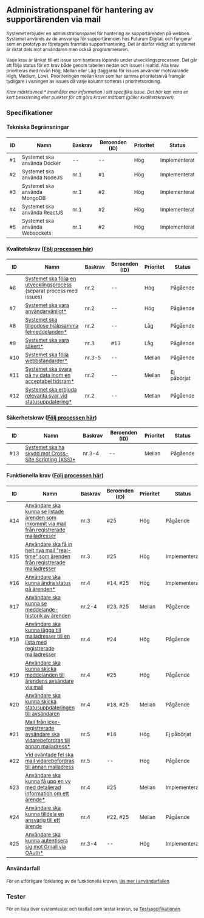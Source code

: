## Administrationspanel för hantering av supportärenden via mail

<sub>Systemet erbjuder en administrationspanel för hantering av supportärenden på webben. Systemet används av de ansvariga för supportärenden hos Futurum Digital, och fungerar som en prototyp av företagets framtida supporthantering. Det är därför viktigt att systemet är riktat dels mot användaren men också programmeraren.</sub>

<sub>Varje krav är länkat till ett issue som hanteras löpande under utvecklingsprocessen. Det går att följa status för ett krav både genom tabellen nedan och issuet i realtid. Alla krav prioriteras med nivån Hög, Mellan eller Låg (taggarna för issues använder motsvarande High, Medium, Low). Prioriteringen mellan krav som har samma prioritetsnivå framgår tydligare i visningen av issues då varje kolumn sorteras i prioritetsordning.</sub>

<sub>_Krav märkta med * innehåller mer information i sitt specifika issue. Det här kan vara en kort beskrivning eller punkter för att göra kravet mätbart (gäller kvalitetskraven)._</sub>

### Specifikationer

#### Tekniska Begränsningar

|<sub>ID</sub>|<sub>Namn</sub>|<sub>Baskrav</sub>|<sub>Beroenden (ID)</sub>|<sub>Prioritet</sub>|<sub>Status</sub>|
|----|-----|------------|-----|-----|-----|
|<sub>#1</sub>|<sub>Systemet ska använda Docker</sub>|<sub>--</sub>|<sub>--</sub>|<sub>Hög</sub>|<sub>Implementerat</sub>|
|<sub>#2</sub>|<sub>Systemet ska använda NodeJS</sub>|<sub>nr.1</sub>|<sub>#1</sub>|<sub>Hög</sub>|<sub>Implementerat</sub>|
|<sub>#3</sub>|<sub>Systemet ska använda MongoDB</sub>|<sub>nr.1</sub>|<sub>#2</sub>|<sub>Hög</sub>|<sub>Implementerat</sub>|
|<sub>#4</sub>|<sub>Systemet ska använda ReactJS</sub>|<sub>nr.1</sub>|<sub>#2</sub>|<sub>Hög</sub>|<sub>Implementerat</sub>|
|<sub>#5</sub>|<sub>Systemet ska använda Websockets</sub>|<sub>nr.1</sub>|<sub>#2</sub>|<sub>Hög</sub>|<sub>Implementerat</sub>|

#### Kvalitetskrav ([Följ processen här](https://github.com/1dv611-futurum-project/futurum-project/projects/5))
|<sub>ID</sub>|<sub>Namn</sub>|<sub>Baskrav</sub>|<sub>Beroenden (ID)</sub>|<sub>Prioritet</sub>|<sub>Status</sub>|
|----|-----|------------|-----|-----|-----|
|<sub>#6</sub>|<sub>[Systemet ska följa en utvecklingsprocess](https://github.com/1dv611-futurum-project/futurum-project/projects/3) (separat process med issues)</sub>|<sub>nr.2</sub>|<sub>--</sub>|<sub>Hög</sub>|<sub>Pågående</sub>|
|<sub>#7</sub>|<sub>[Systemet ska vara användarvänligt*](https://github.com/1dv611-futurum-project/futurum-project/issues/46)</sub>|<sub>nr.2</sub>|<sub>--</sub>|<sub>Hög</sub>|<sub>Pågående</sub>|
|<sub>#8</sub>|<sub>[Systemet ska tillgodose hjälpsamma felmeddelanden*](https://github.com/1dv611-futurum-project/futurum-project/issues/151)</sub>|<sub>nr.2</sub>|<sub>--</sub>|<sub>Låg</sub>|<sub>Pågående</sub>|
|<sub>#9</sub>|<sub>[Systemet ska vara säkert*](https://github.com/1dv611-futurum-project/futurum-project/issues/47)</sub>|<sub>nr.3</sub>|<sub>#13</sub>|<sub>Låg</sub>|<sub>Pågående</sub>|
|<sub>#10</sub>|<sub>[Systemet ska följa webbstandarder*](https://github.com/1dv611-futurum-project/futurum-project/issues/48)</sub>|<sub>nr.3-5</sub>|<sub>--</sub>|<sub>Mellan</sub>|<sub>Pågående</sub>|
|<sub>#11</sub>|<sub>[Systemet ska svara på ny data inom en acceptabel tidsram*](https://github.com/1dv611-futurum-project/futurum-project/issues/49)</sub>|<sub>nr.2</sub>|<sub>--</sub>|<sub>Mellan</sub>|<sub>Ej påbörjat</sub>|
|<sub>#12</sub>|<sub>[Systemet ska erbjuda relevanta svar vid statusuppdatering*](https://github.com/1dv611-futurum-project/futurum-project/issues/50)</sub>|<sub>nr.2</sub>|<sub>--</sub>|<sub>Mellan</sub>|<sub>Pågående</sub>|

#### Säkerhetskrav ([Följ processen här](https://github.com/1dv611-futurum-project/futurum-project/projects/4))
|<sub>ID</sub>|<sub>Namn</sub>|<sub>Baskrav</sub>|<sub>Beroenden (ID)</sub>|<sub>Prioritet</sub>|<sub>Status</sub>|
|----|-----|------------|-----|-----|-----|
|<sub>#13</sub>|<sub>[Systemet ska ha skydd mot Cross-Site Scripting (XSS)*](https://github.com/1dv611-futurum-project/futurum-project/issues/51)</sub>|<sub>nr.3-4</sub>|<sub>--</sub>|<sub>Mellan</sub>|<sub>Pågående</sub>|

#### Funktionella krav ([Följ processen här](https://github.com/1dv611-futurum-project/futurum-project/projects/2))

|<sub>ID</sub>|<sub>Namn</sub>|<sub>Baskrav</sub>|<sub>Beroenden (ID)</sub>|<sub>Prioritet</sub>|<sub>Status</sub>|
|----|-----|------------|-----|-----|-----|
|<sub>#14</sub>|<sub>[Användare ska kunna se listade ärenden som inkommit via mail från registrerade mailadresser](https://github.com/1dv611-futurum-project/futurum-project/issues/15) </sub>|<sub>nr.3</sub>|<sub>#25</sub>|<sub>Hög</sub>|<sub>Pågående</sub>|
|<sub>#15</sub>|<sub>[Användare ska få in helt nya mail "real-time" som ärenden från registrerade mailadresser](https://github.com/1dv611-futurum-project/futurum-project/issues/20) </sub>|<sub>nr.3</sub>|<sub>#25</sub>|<sub>Hög</sub>|<sub>Implementerat</sub>|
|<sub>#16</sub>|<sub>[Användare ska kunna ändra status på ärenden*](https://github.com/1dv611-futurum-project/futurum-project/issues/17) </sub>|<sub>nr.4</sub>|<sub>#14, #25</sub>|<sub>Hög</sub>|<sub>Implementerat</sub>|
|<sub>#17</sub>|<sub>[Användare ska kunna se meddelande-historik av ärenden](https://github.com/1dv611-futurum-project/futurum-project/issues/24) </sub>|<sub>nr.2-4</sub>|<sub>#23, #25</sub>|<sub>Mellan</sub>|<sub>Pågående</sub>|
|<sub>#18</sub>|<sub>[Användare ska kunna lägga till mailadresser till en lista med registrerade mailadresser](https://github.com/1dv611-futurum-project/futurum-project/issues/16) </sub>|<sub>nr.4</sub>|<sub>#24</sub>|<sub>Hög</sub>|<sub>Pågående</sub>|
|<sub>#19</sub>|<sub>[Användare ska kunna skicka meddelanden till ärendens avsändare via mail](https://github.com/1dv611-futurum-project/futurum-project/issues/19) </sub>|<sub>nr.4</sub>|<sub>#25</sub>|<sub>Hög</sub>|<sub>Pågående</sub>|
|<sub>#20</sub>|<sub>[Användare ska kunna skicka statusuppdateringen till avsändaren](https://github.com/1dv611-futurum-project/futurum-project/issues/18) </sub>|<sub>nr.4</sub>|<sub>#18, #25</sub>|<sub>Mellan</sub>|<sub>Pågående</sub>|
|<sub>#21</sub>|<sub>[Mail från icke-registrerade avsändare ska vidarebefordras till annan mailadress*](https://github.com/1dv611-futurum-project/futurum-project/issues/21) </sub>|<sub>nr.5</sub>|<sub>#18</sub>|<sub>Hög</sub>|<sub>Ej påbörjat</sub>|
|<sub>#22</sub>|<sub>[Vid oväntade fel ska mail vidarebefordras till annan mailadress](https://github.com/1dv611-futurum-project/futurum-project/issues/22) </sub>|<sub>nr.5</sub>|<sub>--</sub>|<sub>Hög</sub>|<sub>Pågående</sub>|
|<sub>#23</sub>|<sub>[Användare ska kunna få upp en vy med detaljerad information om ett ärende*](https://github.com/1dv611-futurum-project/futurum-project/issues/148) </sub>|<sub>nr.4</sub>|<sub>#25</sub>|<sub>Mellan</sub>|<sub>Implementerat</sub>|
|<sub>#24</sub>|<sub>[Användare ska kunna tilldela en ansvarig till ett ärende](https://github.com/1dv611-futurum-project/futurum-project/issues/149) </sub>|<sub>nr.4</sub>|<sub>#22, #25</sub>|<sub>Mellan</sub>|<sub>Pågående</sub>|
|<sub>#25</sub>|<sub>[Användare ska kunna autentisera sig mot Gmail via OAuth*](https://github.com/1dv611-futurum-project/futurum-project/issues/150) </sub>|<sub>nr.3-4</sub>|<sub>--</sub>|<sub>Hög</sub>|<sub>Implementerat</sub>|

#### Användarfall
<sub>För en utförligare förklaring av de funktionella kraven, [läs mer i användarfallen](https://github.com/1dv611-futurum-project/futurum-project/wiki/Anv%C3%A4ndarfall).</sub><br>

### Tester
<sub>För en lista över systemtester och testfall som testar kraven, se [Testspecifikationen](https://github.com/1dv611-futurum-project/futurum-project/wiki/Testspecifikation).</sub>